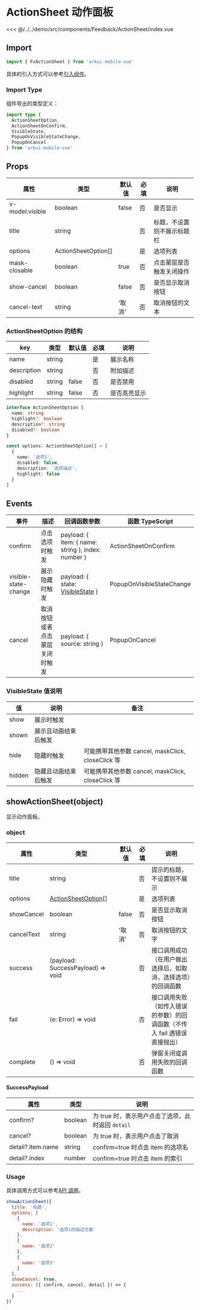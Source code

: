 # ActionSheet 动作面板

<CodeDemo name="ActionSheet">

<<< @/../../demo/src/components/Feedback/ActionSheet/index.vue

</CodeDemo>

## Import

```js
import { FxActionSheet } from 'arkui-mobile-vue'
```

具体的引入方式可以参考[引入组件](../guide/import.md)。

### Import Type

组件导出的类型定义：

```ts
import type {
  ActionSheetOption,
  ActionSheetOnConfirm,
  VisibleState,
  PopupOnVisibleStateChange,
  PopupOnCancel
} from 'arkui-mobile-vue'
```

## Props

| 属性            | 类型                | 默认值 | 必填 | 说明                       |
| --------------- | ------------------- | ------ | ---- | -------------------------- |
| v-model:visible | boolean             | false  | 否   | 是否显示                   |
| title           | string              |        | 否   | 标题，不设置则不展示标题栏 |
| options         | ActionSheetOption[] |        | 是   | 选项列表                   |
| mask-closable   | boolean             | true   | 否   | 点击蒙层是否触发关闭操作   |
| show-cancel     | boolean             | false  | 否   | 是否显示取消按钮           |
| cancel-text     | string              | '取消' | 否   | 取消按钮的文本             |

### ActionSheetOption 的结构

| key         | 类型   | 默认值 | 必填 | 说明         |
| ----------- | ------ | ------ | ---- | ------------ |
| name        | string |        | 是   | 展示名称     |
| description | string |        | 否   | 附加描述     |
| disabled    | string | false  | 否   | 是否禁用     |
| highlight   | string | false  | 否   | 是否高亮显示 |

```ts
interface ActionSheetOption {
  name: string
  highlight?: boolean
  description?: string
  disabled?: boolean
}

const options: ActionSheetOption[] = [
  {
    name: '选项1',
    disabled: false,
    description: '选项描述',
    highlight: false
  }
]
```

## Events

| 事件                 | 描述                           | 回调函数参数                                                             | 函数 TypeScript           |
| -------------------- | ------------------------------ | ------------------------------------------------------------------------ | ------------------------- |
| confirm              | 点击选项时触发                 | payload: { item: { name: string }, index: number }                       | ActionSheetOnConfirm      |
| visible-state-change | 展示隐藏时触发                 | payload: { state: [VisibleState](./ActionSheet.md#visiblestate-值说明) } | PopupOnVisibleStateChange |
| cancel               | 取消按钮或者点击蒙层关闭时触发 | payload: { source: string }                                              | PopupOnCancel             |

### VisibleState 值说明

| 值     | 说明                 | 备注                                              |
| ------ | -------------------- | ------------------------------------------------- |
| show   | 展示时触发           |                                                   |
| shown  | 展示且动画结束后触发 |                                                   |
| hide   | 隐藏时触发           | 可能携带其他参数 cancel, maskClick, closeClick 等 |
| hidden | 隐藏且动画结束后触发 | 可能携带其他参数 cancel, maskClick, closeClick 等 |

## showActionSheet(object)

显示动作面板。

### object

| 属性       | 类型                                                              | 默认值 | 必填 | 说明                                                                     |
| ---------- | ----------------------------------------------------------------- | ------ | ---- | ------------------------------------------------------------------------ |
| title      | string                                                            |        | 否   | 提示的标题，不设置则不展示                                               |
| options    | [ActionSheetOption](./ActionSheet.md#actionsheetoption-的结构)[\] |        | 是   | 选项列表                                                                 |
| showCancel | boolean                                                           | false  | 否   | 是否显示取消按钮                                                         |
| cancelText | string                                                            | '取消' | 否   | 取消按钮的文字                                                           |
| success    | (payload: SuccessPayload) => void                                 |        | 否   | 接口调用成功（在用户做出选择后，如取消，选择选项）的回调函数             |
| fail       | (e: Error) => void                                                |        | 否   | 接口调用失败（如传入错误的参数）的回调函数（不传入 fail 遇错误直接抛出） |
| complete   | () => void                                                        |        | 否   | 弹窗关闭或调用失败的回调函数                                             |

#### SuccessPayload

| 属性              | 类型    | 说明                                              |
| ----------------- | ------- | ------------------------------------------------- |
| confirm?          | boolean | 为 true 时，表示用户点击了选项，此时返回 `detail` |
| cancel?           | boolean | 为 true 时，表示用户点击了取消                    |
| detail?.item.name | string  | confirm=true 时点击 item 的选项名                 |
| detail?.index     | number  | confirm=true 时点击 item 的索引                   |

### Usage

具体调用方式可以参考[API 调用](../guide/import.md#api-调用)。

```js
showActionSheet({
  title: '标题',
  options: [
    {
      name: '选项1',
      description: '选项1的描述文案'
    },
    {
      name: '选项2'
    },
    {
      name: '选项3'
    }
  ],
  showCancel: true,
  success: ({ confirm, cancel, detail }) => {
    ...
  }
})
```
